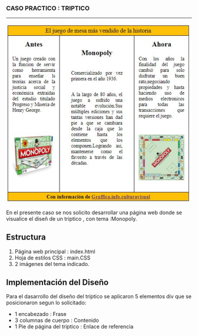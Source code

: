 ### CASO PRACTICO : TRIPTICO
***
![Sin titulo](assets/docs/triptico.JPG)

 En el presente caso se nos solicito desarrollar una página web donde se visualice el diseñ de un triptico , con tema :Monopoly.

 ## Estructura

 1. Página web principal : index.html
 2. Hoja de estilos CSS : main.CSS
 3. 2 imágenes del tema indicado.


 ## Implementación del Diseño

 Para el dasarrollo del diseño del tríptico se aplicaron 5 elementos div que se posicionaron segun lo solicitado:
 *  1 encabezado : Frase
 *  3 columnas de cuerpo : Contenido
 *  1 Pie de página del triptico : Enlace de referencia
